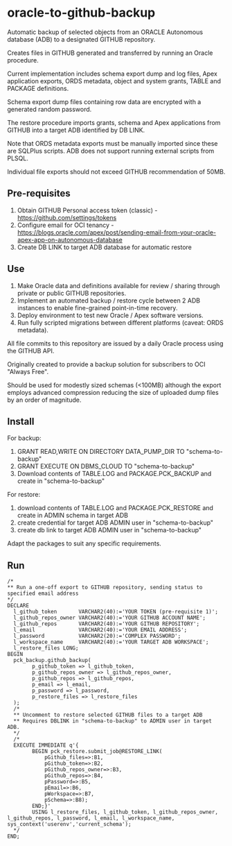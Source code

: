 # oracle-to-github-backup
Automatic backup of selected objects from an ORACLE Autonomous database (ADB) to a designated GITHUB repository.

Creates files in GITHUB generated and transferred by running an Oracle procedure.

Current implementation includes schema export dump and log files, Apex application exports, ORDS metadata, object and system grants, TABLE and PACKAGE definitions.

Schema export dump files containing row data are encrypted with a generated random password.

The restore procedure imports grants, schema and Apex applications from GITHUB into a target ADB identified by DB LINK.

Note that ORDS metadata exports must be manually imported since these are SQLPlus scripts. ADB does not support running external scripts from PLSQL.

Individual file exports should not exceed GITHUB recommendation of 50MB. 

## Pre-requisites
1. Obtain GITHUB Personal access token (classic) - https://github.com/settings/tokens
2. Configure email for OCI tenancy - https://blogs.oracle.com/apex/post/sending-email-from-your-oracle-apex-app-on-autonomous-database
3. Create DB LINK to target ADB database for automatic restore

## Use
1. Make Oracle data and definitions available for review / sharing through private or public GITHUB repositories.
2. Implement an automated backup / restore cycle between 2 ADB instances to enable fine-grained point-in-time recovery.
3. Deploy environment to test new Oracle / Apex software versions.
4. Run fully scripted migrations between different platforms (caveat: ORDS metadata).

All file commits to this repository are issued by a daily Oracle process using the GITHUB API.

Originally created to provide a backup solution for subscribers to OCI "Always Free". 

Should be used for modestly sized schemas (<100MB) although the export employs advanced compression reducing the size of uploaded dump files by an order of magnitude.

## Install
For backup:
1. GRANT READ,WRITE ON DIRECTORY DATA_PUMP_DIR TO "schema-to-backup"
2. GRANT EXECUTE ON DBMS_CLOUD TO "schema-to-backup"
3. Download contents of TABLE.LOG and PACKAGE.PCK_BACKUP and create in "schema-to-backup"

For restore:
1. download contents of TABLE.LOG and PACKAGE.PCK_RESTORE and create in ADMIN schema in target ADB
2. create credential for target ADB ADMIN user in "schema-to-backup"
3. create db link to target ADB ADMIN user in "schema-to-backup"

Adapt the packages to suit any specific requirements.

## Run
```
/*
** Run a one-off export to GITHUB repository, sending status to specified email address
*/
DECLARE
  l_github_token       VARCHAR2(40):='YOUR TOKEN (pre-requisite 1)'; 
  l_github_repos_owner VARCHAR2(40):='YOUR GITHUB ACCOUNT NAME';
  l_github_repos       VARCHAR2(40):='YOUR GITHUB REPOSITORY';
  l_email              VARCHAR2(40):='YOUR EMAIL ADDRESS';  
  l_password           VARCHAR2(20):='COMPLEX PASSWORD';
  l_workspace_name     VARCHAR2(40):='YOUR TARGET ADB WORKSPACE';
  l_restore_files LONG;                
BEGIN 
  pck_backup.github_backup(
        p_github_token => l_github_token,
        p_github_repos_owner => l_github_repos_owner,
        p_github_repos => l_github_repos,
        p_email => l_email,
        p_password => l_password,
        p_restore_files => l_restore_files
  );
  /* 
  ** Uncomment to restore selected GITHUB files to a target ADB
  ** Requires DBLINK in "schema-to-backup" to ADMIN user in target ADB.
  */
  /*
  EXECUTE IMMEDIATE q'{
        BEGIN pck_restore.submit_job@RESTORE_LINK(
            pGithub_files=>:B1, 
            pGithub_token=>:B2, 
            pGithub_repos_owner=>:B3, 
            pGithub_repos=>:B4,
            pPassword=>:B5,
            pEmail=>:B6,
            pWorkspace=>:B7,
            pSchema=>:B8); 
        END;}' 
        USING l_restore_files, l_github_token, l_github_repos_owner, l_github_repos, l_password, l_email, l_workspace_name, sys_context('userenv','current_schema');
  */
END;
```
